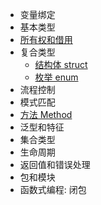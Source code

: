 - 变量绑定
- 基本类型
- [所有权和借用](所有权和借用.md)
- 复合类型
	- [结构体 struct](结构体%20struct.md)
	- [枚举 enum](枚举%20enum.md)
- 流程控制
- 模式匹配
- [方法 Method](方法%20Method.md)
- 泛型和特征
- 集合类型
- 生命周期
- 返回值和错误处理
- 包和模块
- 函数式编程: 闭包

